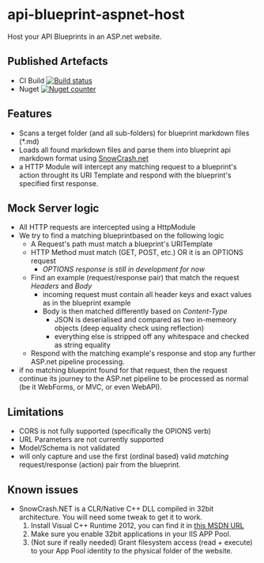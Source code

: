 # api-blueprint-aspnet-host
Host your API Blueprints in an ASP.net website.

## Published Artefacts
+ CI Build [![Build status](https://img.shields.io/appveyor/ci/BishoyDemian/api-blueprint-aspnet-host.svg?style=flat-square)](https://ci.appveyor.com/project/BishoyDemian/api-blueprint-aspnet-host)
+ Nuget [![Nuget counter](http://img.shields.io/nuget/dt/BlueprintHost.NET.svg?style=flat-square)](https://www.nuget.org/packages/BlueprintHost.net)

## Features
+ Scans a terget folder (and all sub-folders) for blueprint markdown files (*.md)
+ Loads all found markdown files and parse them into blueprint api markdown format using [SnowCrash.net](https://github.com/brutski/snowcrash-dot-net-wrapper)
+ a HTTP Module will intercept any matching request to a blueprint's action throught its URI Template and respond with the blueprint's specified first response.

## Mock Server logic

+ All HTTP requests are intercepted using a HttpModule
+ We try to find a matching blueprintbased on the following logic
  + A Request's path must match a blueprint's URITemplate
  + HTTP Method must match (GET, POST, etc.) OR it is an OPTIONS request
    + *OPTIONS response is still in development for now*
  + Find an example (request/response pair) that match the request *Headers* and *Body*
    + incoming request must contain all header keys and exact values as in the blueprint example
    + Body is then matched differently based on *Content-Type*
      + JSON is deserialised and compared as two in-memeory objects (deep equality check using reflection)
      + everything else is stripped off any whitespace and checked as string equality
  + Respond with the matching example's response and stop any further ASP.net pipeline processing.
+ if no matching blueprint found for that request, then the request continue its journey to the ASP.net pipeline to be processed as normal (be it WebForms, or MVC, or even WebAPI).

## Limitations
+ CORS is not fully supported (specifically the OPIONS verb)
+ URL Parameters are not currently supported
+ Model/Schema is not validated
+ will only capture and use the first (ordinal based) valid *matching* request/response (action) pair from the blueprint.

## Known issues
+ SnowCrash.NET is a CLR/Native C++ DLL compiled in 32bit architecture. You will need some tweak to get it to work.
    1. Install Visual C++ Runtime 2012, you can find it in [this MSDN URL](http://www.microsoft.com/en-au/download/details.aspx?id=30679)
    2. Make sure you enable 32bit applications in your IIS APP Pool.
    3. (Not sure if really needed) Grant filesystem access (read + execute) to your App Pool identity to the physical folder of the website.
